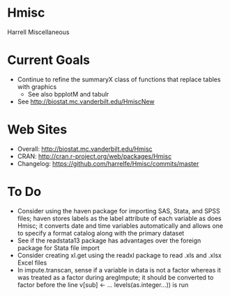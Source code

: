 Hmisc
=====

Harrell Miscellaneous

Current Goals
=============
* Continue to refine the summaryX class of functions that replace tables with graphics
   * See also bpplotM and tabulr
* See http://biostat.mc.vanderbilt.edu/HmiscNew

Web Sites
=============
* Overall: http://biostat.mc.vanderbilt.edu/Hmisc
* CRAN: http://cran.r-project.org/web/packages/Hmisc
* Changelog: https://github.com/harrelfe/Hmisc/commits/master

To Do
=====
* Consider using the haven package for importing SAS, Stata, and SPSS files; haven stores labels as the label attribute of each variable as does Hmisc; it converts date and time variables automatically and allows one to specify a format catalog along with the primary dataset
* See if the readstata13 package has advantages over the foreign package for Stata file import
* Consider creating xl.get using the readxl package to read .xls and .xlsx Excel files
* In impute.transcan, sense if a variable in data is not a factor whereas it was treated as a factor during aregImpute; it should be converted to factor before the line v[sub] <- ... levels(as.integer...)) is run

